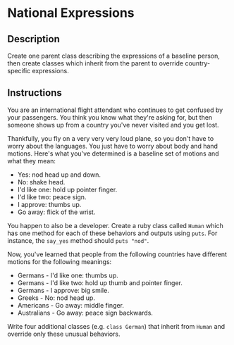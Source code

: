 # National Expressions

## Description

Create one parent class describing the expressions of a baseline person, then create classes which inherit from the parent to override country-specific expressions.

## Instructions

You are an international flight attendant who continues to get confused by your passengers.  You think you know what they're asking for, but then someone shows up from a country you've never visited and you get lost.

Thankfully, you fly on a very very very loud plane, so you don't have to worry about the languages.  You just have to worry about body and hand motions.  Here's what you've determined is a baseline set of motions and what they mean:

* Yes: nod head up and down.
* No: shake head.
* I'd like one: hold up pointer finger.
* I'd like two: peace sign.
* I approve: thumbs up.
* Go away: flick of the wrist.

You happen to also be a developer.  Create a ruby class called `Human` which has one method for each of these behaviors and outputs using `puts`.  For instance, the `say_yes` method should `puts "nod"`.

Now, you've learned that people from the following countries have different motions for the following meanings:

* Germans - I'd like one: thumbs up.
* Germans - I'd like two: hold up thumb and pointer finger.
* Germans - I approve: big smile.
* Greeks - No: nod head up.
* Americans - Go away: middle finger.
* Australians - Go away: peace sign backwards.

Write four additional classes (e.g. `class German`) that inherit from `Human` and override only these unusual behaviors.
